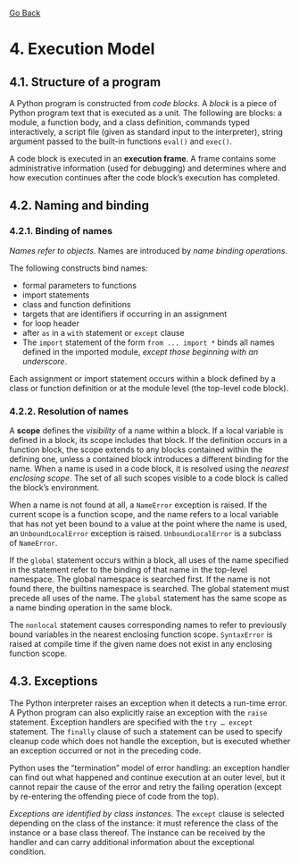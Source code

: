 [Go Back](./README.md)

# <a name="4"></a> 4. Execution Model

## <a name="4_1"></a> 4.1. Structure of a program

A Python program is constructed from _code blocks_. A _block_ is a piece of Python program text that is executed as a unit. The following are blocks: a module, a function body, and a class definition, commands typed interactively, a script file (given as standard input to the interpreter), string argument passed to the built-in functions ``eval()`` and ``exec()``.

A code block is executed in an **execution frame**. A frame contains some administrative information (used for debugging) and determines where and how execution continues after the code block’s execution has completed.

## <a name="4_2"></a> 4.2. Naming and binding

### <a name="4_2_1"></a> 4.2.1. Binding of names

_Names refer to objects_. Names are introduced by _name binding operations_.

The following constructs bind names:
- formal parameters to functions
- import statements
- class and function definitions
- targets that are identifiers if occurring in an assignment
- for loop header
- after ``as`` in a ``with`` statement or ``except`` clause
- The ``import`` statement of the form ``from ... import *`` binds all names defined in the imported module, _except those beginning with an underscore_.

Each assignment or import statement occurs within a block defined by a class or function definition or at the module level (the top-level code block).

### <a name="4_2_2"></a> 4.2.2. Resolution of names

A **scope** defines the _visibility_ of a name within a block. If a local variable is defined in a block, its scope includes that block. If the definition occurs in a function block, the scope extends to any blocks contained within the defining one, unless a contained block introduces a different binding for the name. When a name is used in a code block, it is resolved using the _nearest enclosing scope_. The set of all such scopes visible to a code block is called the block’s environment.

When a name is not found at all, a ``NameError`` exception is raised. If the current scope is a function scope, and the name refers to a local variable that has not yet been bound to a value at the point where the name is used, an ``UnboundLocalError`` exception is raised. ``UnboundLocalError`` is a subclass of ``NameError``.

If the ``global`` statement occurs within a block, all uses of the name specified in the statement refer to the binding of that name in the top-level namespace. The global namespace is searched first. If the name is not found there, the builtins namespace is searched. The global statement must precede all uses of the name. The ``global`` statement has the same scope as a name binding operation in the same block.

The ``nonlocal`` statement causes corresponding names to refer to previously bound variables in the nearest enclosing function scope. ``SyntaxError`` is raised at compile time if the given name does not exist in any enclosing function scope.

## <a name="4_3"></a> 4.3. Exceptions

The Python interpreter raises an exception when it detects a run-time error. A Python program can also explicitly raise an exception with the ``raise`` statement. Exception handlers are specified with the ``try … except`` statement. The ``finally`` clause of such a statement can be used to specify cleanup code which does not handle the exception, but is executed whether an exception occurred or not in the preceding code.

Python uses the “termination” model of error handling: an exception handler can find out what happened and continue execution at an outer level, but it cannot repair the cause of the error and retry the failing operation (except by re-entering the offending piece of code from the top).

_Exceptions are identified by class instances._ The ``except`` clause is selected depending on the class of the instance: it must reference the class of the instance or a base class thereof. The instance can be received by the handler and can carry additional information about the exceptional condition.
